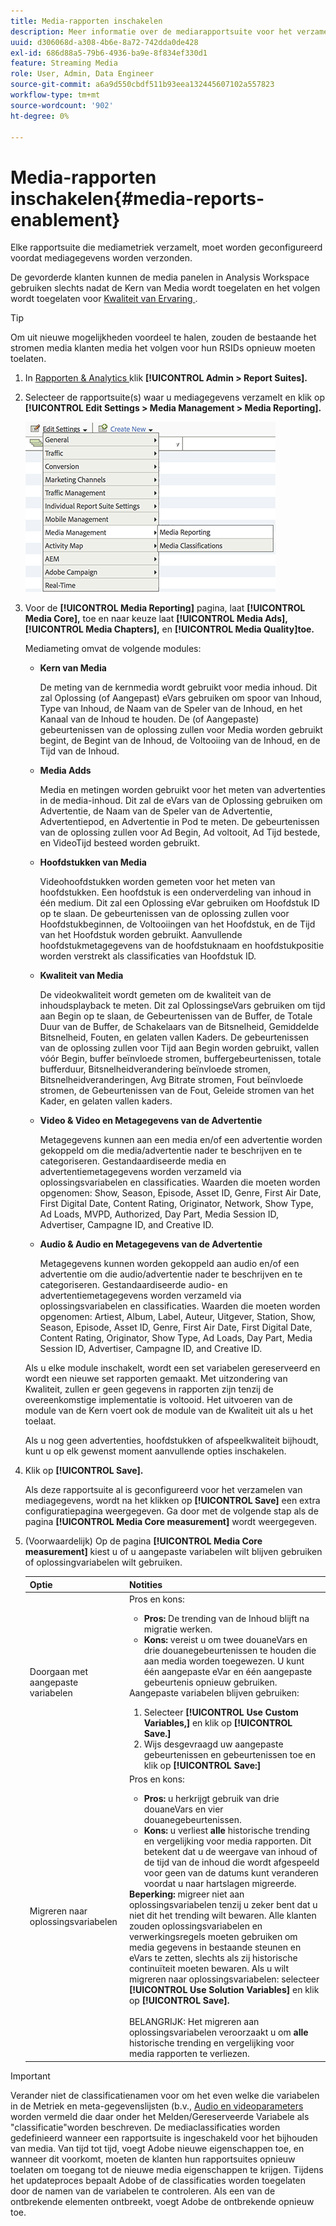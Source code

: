 ```yaml
---
title: Media-rapporten inschakelen
description: Meer informatie over de mediarapportsuite voor het verzamelen van mediummetriek.  Voer de volgende stappen uit om mediapporten te configureren voordat mediagegevens worden verzonden.
uuid: d306068d-a308-4b6e-8a72-742dda0de428
exl-id: 686d88a5-79b6-4936-ba9e-8f834ef330d1
feature: Streaming Media
role: User, Admin, Data Engineer
source-git-commit: a6a9d550cbdf511b93eea132445607102a557823
workflow-type: tm+mt
source-wordcount: '902'
ht-degree: 0%

---
```


# Media-rapporten inschakelen{#media-reports-enablement}

Elke rapportsuite die mediametriek verzamelt, moet worden geconfigureerd voordat mediagegevens worden verzonden.

De gevorderde klanten kunnen de media panelen in Analysis Workspace gebruiken slechts nadat de Kern van Media wordt toegelaten en het volgen wordt toegelaten voor [ Kwaliteit van Ervaring ](/help/use-cases/track-qos/track-qos-overview.md).

>[!TIP]
>
>Om uit nieuwe mogelijkheden voordeel te halen, zouden de bestaande het stromen media klanten media het volgen voor hun RSIDs opnieuw moeten toelaten.

1. In [ Rapporten &amp; Analytics ](https://my.omniture.com/login/) klik **[!UICONTROL Admin > Report Suites].**
1. Selecteer de rapportsuite(s) waar u mediagegevens verzamelt en klik op **[!UICONTROL Edit Settings > Media Management > Media Reporting].**

   ![](assets/media-reporting.png)

1. Voor de **[!UICONTROL Media Reporting]** pagina, laat **[!UICONTROL Media Core],** toe en naar keuze laat **[!UICONTROL Media Ads],** **[!UICONTROL Media Chapters],** en **[!UICONTROL Media Quality]toe.**

   Mediameting omvat de volgende modules:

   * **Kern van Media**

     De meting van de kernmedia wordt gebruikt voor media inhoud. Dit zal Oplossing (of Aangepast) eVars gebruiken om spoor van Inhoud, Type van Inhoud, de Naam van de Speler van de Inhoud, en het Kanaal van de Inhoud te houden. De (of Aangepaste) gebeurtenissen van de oplossing zullen voor Media worden gebruikt begint, de Begint van de Inhoud, de Voltooiing van de Inhoud, en de Tijd van de Inhoud.

   * **Media Adds**

     Media en metingen worden gebruikt voor het meten van advertenties in de media-inhoud. Dit zal de eVars van de Oplossing gebruiken om Advertentie, de Naam van de Speler van de Advertentie, Advertentiepod, en Advertentie in Pod te meten. De gebeurtenissen van de oplossing zullen voor Ad Begin, Ad voltooit, Ad Tijd bestede, en VideoTijd besteed worden gebruikt.

   * **Hoofdstukken van Media**

     Videohoofdstukken worden gemeten voor het meten van hoofdstukken. Een hoofdstuk is een onderverdeling van inhoud in één medium. Dit zal een Oplossing eVar gebruiken om Hoofdstuk ID op te slaan. De gebeurtenissen van de oplossing zullen voor Hoofdstukbeginnen, de Voltooiingen van het Hoofdstuk, en de Tijd van het Hoofdstuk worden gebruikt. Aanvullende hoofdstukmetagegevens van de hoofdstuknaam en hoofdstukpositie worden verstrekt als classificaties van Hoofdstuk ID.

   * **Kwaliteit van Media**

     De videokwaliteit wordt gemeten om de kwaliteit van de inhoudsplayback te meten. Dit zal OplossingseVars gebruiken om tijd aan Begin op te slaan, de Gebeurtenissen van de Buffer, de Totale Duur van de Buffer, de Schakelaars van de Bitsnelheid, Gemiddelde Bitsnelheid, Fouten, en gelaten vallen Kaders. De gebeurtenissen van de oplossing zullen voor Tijd aan Begin worden gebruikt, vallen vóór Begin, buffer beïnvloede stromen, buffergebeurtenissen, totale bufferduur, Bitsnelheidverandering beïnvloede stromen, Bitsnelheidveranderingen, Avg Bitrate stromen, Fout beïnvloede stromen, de Gebeurtenissen van de Fout, Geleide stromen van het Kader, en gelaten vallen kaders.

   * **Video &amp; Video en Metagegevens van de Advertentie**

     Metagegevens kunnen aan een media en/of een advertentie worden gekoppeld om die media/advertentie nader te beschrijven en te categoriseren. Gestandaardiseerde media en advertentiemetagegevens worden verzameld via oplossingsvariabelen en classificaties. Waarden die moeten worden opgenomen: Show, Season, Episode, Asset ID, Genre, First Air Date, First Digital Date, Content Rating, Originator, Network, Show Type, Ad Loads, MVPD, Authorized, Day Part, Media Session ID, Advertiser, Campagne ID, and Creative ID.

   * **Audio &amp; Audio en Metagegevens van de Advertentie**

     Metagegevens kunnen worden gekoppeld aan audio en/of een advertentie om die audio/advertentie nader te beschrijven en te categoriseren. Gestandaardiseerde audio- en advertentiemetagegevens worden verzameld via oplossingsvariabelen en classificaties. Waarden die moeten worden opgenomen: Artiest, Album, Label, Auteur, Uitgever, Station, Show, Season, Episode, Asset ID, Genre, First Air Date, First Digital Date, Content Rating, Originator, Show Type, Ad Loads, Day Part, Media Session ID, Advertiser, Campagne ID, and Creative ID.

   Als u elke module inschakelt, wordt een set variabelen gereserveerd en wordt een nieuwe set rapporten gemaakt. Met uitzondering van Kwaliteit, zullen er geen gegevens in rapporten zijn tenzij de overeenkomstige implementatie is voltooid. Het uitvoeren van de module van de Kern voert ook de module van de Kwaliteit uit als u het toelaat.

   Als u nog geen advertenties, hoofdstukken of afspeelkwaliteit bijhoudt, kunt u op elk gewenst moment aanvullende opties inschakelen.

1. Klik op **[!UICONTROL Save].**

   Als deze rapportsuite al is geconfigureerd voor het verzamelen van mediagegevens, wordt na het klikken op **[!UICONTROL Save]** een extra configuratiepagina weergegeven. Ga door met de volgende stap als de pagina **[!UICONTROL Media Core measurement]** wordt weergegeven.

1. (Voorwaardelijk) Op de pagina **[!UICONTROL Media Core measurement]** kiest u of u aangepaste variabelen wilt blijven gebruiken of oplossingvariabelen wilt gebruiken.

   | Optie | Notities |
   | --- | --- |
   | Doorgaan met aangepaste variabelen | Pros en kons:<ul> <li> **Pros:** De trending van de Inhoud blijft na migratie werken. </li> <li> **Kons:** vereist u om twee douaneVars en drie douanegebeurtenissen te houden die aan media worden toegewezen. U kunt één aangepaste eVar en één aangepaste gebeurtenis opnieuw gebruiken. </li> </ul> Aangepaste variabelen blijven gebruiken: <ol> <li>Selecteer **[!UICONTROL Use Custom Variables,]** en klik op **[!UICONTROL Save.]** </li> <li>Wijs desgevraagd uw aangepaste gebeurtenissen en gebeurtenissen toe en klik op **[!UICONTROL Save:]** </li> </ol> |
   | Migreren naar oplossingsvariabelen | Pros en kons:<ul> <li> **Pros:** u herkrijgt gebruik van drie douaneVars en vier douanegebeurtenissen. </li> <li> **Kons:** u verliest **alle** historische trending en vergelijking voor media rapporten. Dit betekent dat u de weergave van inhoud of de tijd van de inhoud die wordt afgespeeld voor geen van de datums kunt veranderen voordat u naar hartslagen migreerde. </li> </ul> **Beperking:** migreer niet aan oplossingsvariabelen tenzij u zeker bent dat u niet dit het trending wilt bewaren. Alle klanten zouden oplossingsvariabelen en verwerkingsregels moeten gebruiken om media gegevens in bestaande steunen en eVars te zetten, slechts als zij historische continuïteit moeten bewaren. Als u wilt migreren naar oplossingsvariabelen: selecteer **[!UICONTROL Use Solution Variables]** en klik op **[!UICONTROL Save].** <br><br> BELANGRIJK: Het migreren aan oplossingsvariabelen veroorzaakt u om **alle** historische trending en vergelijking voor media rapporten te verliezen. |

>[!IMPORTANT]
>
>Verander niet de classificatienamen voor om het even welke die variabelen in de Metriek en meta-gegevenslijsten (b.v., [ Audio en videoparameters ](/help/implementation/variables/audio-video-parameters.md) worden vermeld die daar onder het Melden/Gereserveerde Variabele als &quot;classificatie&quot;worden beschreven. De mediaclassificaties worden gedefinieerd wanneer een rapportsuite is ingeschakeld voor het bijhouden van media. Van tijd tot tijd, voegt Adobe nieuwe eigenschappen toe, en wanneer dit voorkomt, moeten de klanten hun rapportsuites opnieuw toelaten om toegang tot de nieuwe media eigenschappen te krijgen. Tijdens het updateproces bepaalt Adobe of de classificaties worden toegelaten door de namen van de variabelen te controleren. Als een van de ontbrekende elementen ontbreekt, voegt Adobe de ontbrekende opnieuw toe.
